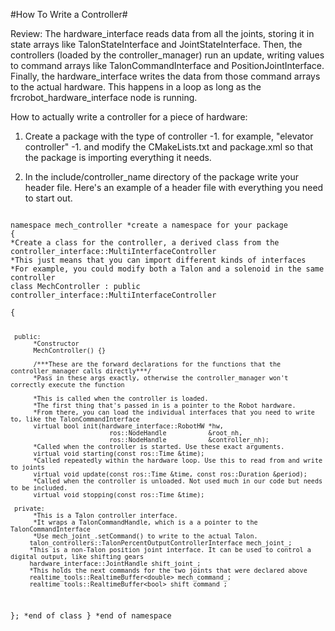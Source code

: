 #How To Write a Controller#

Review: The hardware_interface reads data from all the joints, storing it in state arrays like TalonStateInterface and JointStateInterface. Then, the controllers (loaded by the controller_manager) run an update, writing values to command arrays like TalonCommandInterface and PositionJointInterface. Finally, the hardware_interface writes the data from those command arrays to the actual hardware. This happens in a loop as long as the frcrobot_hardware_interface node is running.

How to actually write a controller for a piece of hardware:

1. Create a package with the type of controller -1. for example, "elevator controller" -1. and modify the CMakeLists.txt and package.xml so that the package is importing everything it needs.

2. In the include/controller_name directory of the package write your header file. Here's an example of a header file with everything you need to start out.
<code cpp>
namespace mech_controller *create a namespace for your package
{
*Create a class for the controller, a derived class from the controller_interface::MultiInterfaceController
*This just means that you can import different kinds of interfaces
*For example, you could modify both a Talon and a solenoid in the same controller
class MechController : public controller_interface::MultiInterfaceController
     <hardware_interface::TalonCommandInterface, hardware_interface::JointStateInterface> 
{

     public:
          *Constructor
          MechController() {} 
     
          /***These are the forward declarations for the functions that the controller_manager calls directly***/
          *Pass in these args exactly, otherwise the controller_manager won't correctly execute the function
          
          *This is called when the controller is loaded.
          *The first thing that's passed in is a pointer to the Robot hardware. 
          *From there, you can load the individual interfaces that you need to write to, like the TalonCommandInterface
          virtual bool init(hardware_interface::RobotHW *hw, 
                              ros::NodeHandle           &root_nh,
                              ros::NodeHandle           &controller_nh);
          *Called when the controller is started. Use these exact arguments.
          virtual void starting(const ros::Time &time);
          *Called repeatedly within the hardware loop. Use this to read from and write to joints
          virtual void update(const ros::Time &time, const ros::Duration &period);
          *Called when the controller is unloaded. Not used much in our code but needs to be included.
          virtual void stopping(const ros::Time &time);
          
     private:
          *This is a Talon controller interface. 
          *It wraps a TalonCommandHandle, which is a a pointer to the TalonCommandInterface
          *Use mech_joint_.setCommand() to write to the actual Talon.
         talon_controllers::TalonPercentOutputControllerInterface mech_joint_;
         *This is a non-Talon position joint interface. It can be used to control a digital output, like shifting gears
         hardware_interface::JointHandle shift_joint_;
         *This holds the next commands for the two joints that were declared above
         realtime_tools::RealtimeBuffer<double> mech_command_;
         realtime_tools::RealtimeBuffer<bool> shift_command_;
}; *end of class
} *end of namespace
     
```